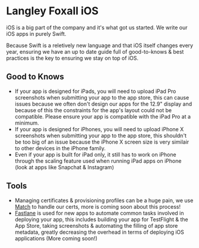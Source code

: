 # Langley Foxall iOS

iOS is a big part of the company and it's what got us started. We write our iOS apps in purely Swift.

Because Swift is a reletively new language and that iOS itself changes every year, ensuring we have an up to date guide full of good-to-knows & best practices is the key to ensuring we stay on top of iOS.

## Good to Knows
- If your app is designed for iPads, you will need to upload iPad Pro screenshots when submitting your app to the app store, this can cause issues because we often don't design our apps for the 12.9" display and because of this the constraints for the app's layout could not be compatible. Please ensure your app is compatible with the iPad Pro at a minimum.
- If your app is designed for iPhones, you will need to upload iPhone X screenshots when submitting your app to the app store, this shouldn't be too big of an issue because the iPhone X screen size is very similair to other devices in the iPhone family.
- Even if your app is built for iPad only, it still has to work on iPhone through the scaling feature used when running iPad apps on iPhone (look at apps like Snapchat & Instagram)

## Tools
- Managing certificates & provisioning profiles can be a huge pain, we use [Match](https://docs.fastlane.tools/actions/match/) to handle our certs, more is coming soon about this process!
- [Fastlane](https://fastlane.tools/) is used for new apps to automate common tasks involved in deploying your app, this includes building your app for TestFlight & the App Store, taking screenshots & automating the filling of app store metadata, greatly decreasing the overhead in terms of deploying iOS applications (More coming soon!)
